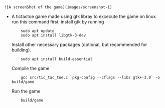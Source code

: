	![A screenShot of the game](images/screenshot-1)
 - A tictactoe game made using gtk libray
    to excecute the game on linux run this command
    first, install gtk by running
    ```
        sudo apt update
        sudo apt install libgtk-3-dev
    ```
    Install other necessary packages (optional, but recommended for building).
    ```
        sudo apt install build-essential
    ```
    Compile the game
    ```
        gcc src/tic_tac_toe.c `pkg-config --cflags --libs gtk+-3.0` -o build/game
    ```
    Run the game
    ```bash
        build/game
    ```


